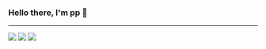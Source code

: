 ### Hello there, I'm pp 👋

---

<!--
**pp-develop/pp-develop** is a ✨ _special_ ✨ repository because its `README.md` (this file) appears on your GitHub profile.

Here are some ideas to get you started:

- 🔭 I’m currently working on ...
- 🌱 I’m currently learning ...
- 👯 I’m looking to collaborate on ...
- 🤔 I’m looking for help with ...
- 💬 Ask me about ...
- 📫 How to reach me: ...
- 😄 Pronouns: ...
- ⚡ Fun fact: ...
-->

![](http://github-profile-summary-cards.vercel.app/api/cards/profile-details?username=pp-develop&theme=2077)
![](http://github-profile-summary-cards.vercel.app/api/cards/repos-per-language?username=pp-develop&theme=2077)
![](http://github-profile-summary-cards.vercel.app/api/cards/most-commit-language?username=pp-develop&theme=2077)
